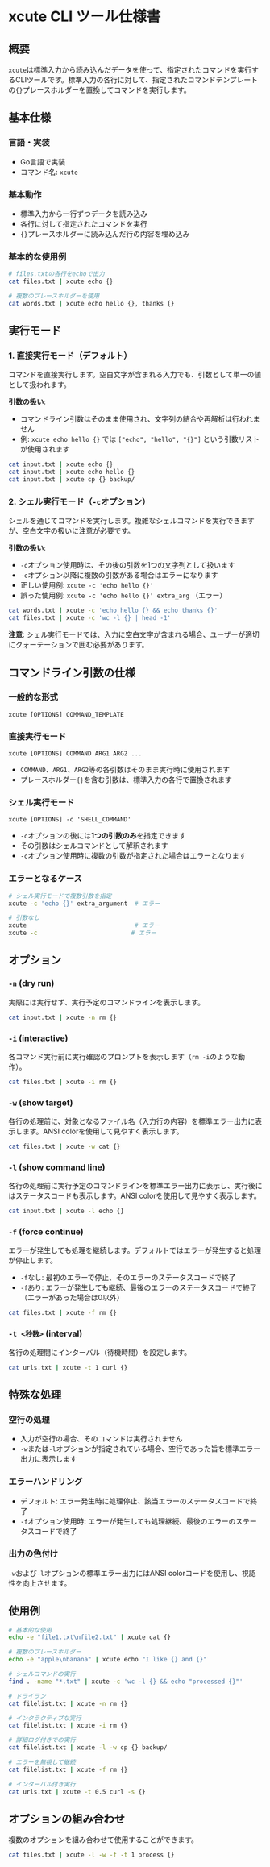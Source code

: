 # xcute CLI ツール仕様書

## 概要

`xcute`は標準入力から読み込んだデータを使って、指定されたコマンドを実行するCLIツールです。標準入力の各行に対して、指定されたコマンドテンプレートの`{}`プレースホルダーを置換してコマンドを実行します。

## 基本仕様

### 言語・実装
- Go言語で実装
- コマンド名: `xcute`

### 基本動作
- 標準入力から一行ずつデータを読み込み
- 各行に対して指定されたコマンドを実行
- `{}`プレースホルダーに読み込んだ行の内容を埋め込み

### 基本的な使用例

```bash
# files.txtの各行をechoで出力
cat files.txt | xcute echo {}

# 複数のプレースホルダーを使用
cat words.txt | xcute echo hello {}, thanks {}
```

## 実行モード

### 1. 直接実行モード（デフォルト）
コマンドを直接実行します。空白文字が含まれる入力でも、引数として単一の値として扱われます。

**引数の扱い**:
- コマンドライン引数はそのまま使用され、文字列の結合や再解析は行われません
- 例: `xcute echo hello {}` では `["echo", "hello", "{}"]` という引数リストが使用されます

```bash
cat input.txt | xcute echo {}
cat input.txt | xcute echo hello {}
cat input.txt | xcute cp {} backup/
```

### 2. シェル実行モード（`-c`オプション）
シェルを通じてコマンドを実行します。複雑なシェルコマンドを実行できますが、空白文字の扱いに注意が必要です。

**引数の扱い**:
- `-c`オプション使用時は、その後の引数を1つの文字列として扱います
- `-c`オプション以降に複数の引数がある場合はエラーになります
- 正しい使用例: `xcute -c 'echo hello {}'`
- 誤った使用例: `xcute -c 'echo hello {}' extra_arg` （エラー）

```bash
cat words.txt | xcute -c 'echo hello {} && echo thanks {}'
cat files.txt | xcute -c 'wc -l {} | head -1'
```

**注意**: シェル実行モードでは、入力に空白文字が含まれる場合、ユーザーが適切にクォーテーションで囲む必要があります。

## コマンドライン引数の仕様

### 一般的な形式
```
xcute [OPTIONS] COMMAND_TEMPLATE
```

### 直接実行モード
```
xcute [OPTIONS] COMMAND ARG1 ARG2 ...
```
- `COMMAND`、`ARG1`、`ARG2`等の各引数はそのまま実行時に使用されます
- プレースホルダー`{}`を含む引数は、標準入力の各行で置換されます

### シェル実行モード
```
xcute [OPTIONS] -c 'SHELL_COMMAND'
```
- `-c`オプションの後には**1つの引数のみ**を指定できます
- その引数はシェルコマンドとして解釈されます
- `-c`オプション使用時に複数の引数が指定された場合はエラーとなります

### エラーとなるケース
```bash
# シェル実行モードで複数引数を指定
xcute -c 'echo {}' extra_argument  # エラー

# 引数なし
xcute                              # エラー
xcute -c                          # エラー
```

## オプション

### `-n` (dry run)
実際には実行せず、実行予定のコマンドラインを表示します。

```bash
cat input.txt | xcute -n rm {}
```

### `-i` (interactive)
各コマンド実行前に実行確認のプロンプトを表示します（`rm -i`のような動作）。

```bash
cat files.txt | xcute -i rm {}
```

### `-w` (show target)
各行の処理前に、対象となるファイル名（入力行の内容）を標準エラー出力に表示します。ANSI colorを使用して見やすく表示します。

```bash
cat files.txt | xcute -w cat {}
```

### `-l` (show command line)
各行の処理前に実行予定のコマンドラインを標準エラー出力に表示し、実行後にはステータスコードも表示します。ANSI colorを使用して見やすく表示します。

```bash
cat input.txt | xcute -l echo {}
```

### `-f` (force continue)
エラーが発生しても処理を継続します。デフォルトではエラーが発生すると処理が停止します。

- `-f`なし: 最初のエラーで停止、そのエラーのステータスコードで終了
- `-f`あり: エラーが発生しても継続、最後のエラーのステータスコードで終了（エラーがあった場合は0以外）

```bash
cat files.txt | xcute -f rm {}
```

### `-t <秒数>` (interval)
各行の処理間にインターバル（待機時間）を設定します。

```bash
cat urls.txt | xcute -t 1 curl {}
```

## 特殊な処理

### 空行の処理
- 入力が空行の場合、そのコマンドは実行されません
- `-w`または`-l`オプションが指定されている場合、空行であった旨を標準エラー出力に表示します

### エラーハンドリング
- デフォルト: エラー発生時に処理停止、該当エラーのステータスコードで終了
- `-f`オプション使用時: エラーが発生しても処理継続、最後のエラーのステータスコードで終了

### 出力の色付け
`-w`および`-l`オプションの標準エラー出力にはANSI colorコードを使用し、視認性を向上させます。

## 使用例

```bash
# 基本的な使用
echo -e "file1.txt\nfile2.txt" | xcute cat {}

# 複数のプレースホルダー
echo -e "apple\nbanana" | xcute echo "I like {} and {}"

# シェルコマンドの実行
find . -name "*.txt" | xcute -c 'wc -l {} && echo "processed {}"'

# ドライラン
cat filelist.txt | xcute -n rm {}

# インタラクティブな実行
cat filelist.txt | xcute -i rm {}

# 詳細ログ付きでの実行
cat filelist.txt | xcute -l -w cp {} backup/

# エラーを無視して継続
cat filelist.txt | xcute -f rm {}

# インターバル付き実行
cat urls.txt | xcute -t 0.5 curl -s {}
```

## オプションの組み合わせ

複数のオプションを組み合わせて使用することができます。

```bash
cat files.txt | xcute -l -w -f -t 1 process {}
```
